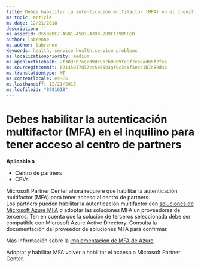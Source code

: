 ```yaml
---
title: Debes habilitar la autenticación multifactor (MFA) en el inquilino para tener acceso a esta página | El centro de partners
ms.topic: article
ms.date: 12/21/2018
description: ''
ms.assetid: 05536BE7-A581-45D3-A390-2B9F139B5C6D
author: labrenne
ms.author: labrenne
Keywords: health, service health,service problems
ms.localizationpriority: medium
ms.openlocfilehash: 2f309cb7aecd9dc9acb09b9fe9f2eaead05f2fea
ms.sourcegitcommit: 62145037d37cc5e55b3af9c348f4ec41b7c82d48
ms.translationtype: MT
ms.contentlocale: es-ES
ms.lasthandoff: 12/21/2018
ms.locfileid: "8981618"
---
```

# <a name="you-must-enable-multi-factor-authentication-mfa-on-your-tenant-to-gain-access-to-partner-center"></a>Debes habilitar la autenticación multifactor (MFA) en el inquilino para tener acceso al centro de partners

**Aplicable a**

- Centro de partners
- CPVs

Microsoft Partner Center ahora requiere que habilitar la autenticación multifactor (MFA) para tener acceso al centro de partners.  
Los partners pueden habilitar la autenticación multifactor con [soluciones de Microsoft Azure MFA](https://docs.microsoft.com/en-us/azure/active-directory/authentication/concept-mfa-howitworks) o adoptar las soluciones MFA un proveedores de terceros. Ten en cuenta que la solución de terceros seleccionada debe ser compatible con Microsoft Azure Active Directory. Consulta la documentación del proveedor de soluciones MFA para confirmar. 

Más información sobre la [implementación de MFA de Azure](https://docs.microsoft.com/en-us/azure/active-directory/authentication/howto-mfa-getstarted). 
 
Adoptar y habilitar MFA volver a habilitar el acceso a Microsoft Partner Center. 